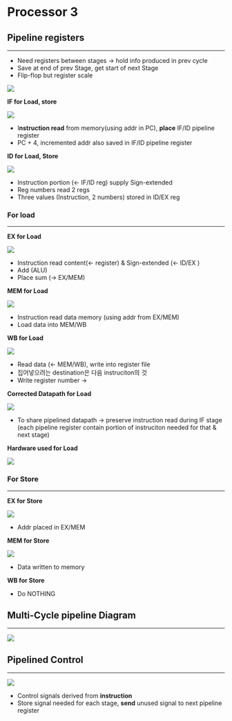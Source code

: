# Processor 3

## Pipeline registers

---

- Need registers between stages → hold info produced in prev cycle
- Save at end of prev Stage, get start of next Stage
- Flip-flop but register scale

![](Untitled-65e34c15-e5f5-419e-b132-87f0c59ca02e.png)

**IF for Load, store**

![](Untitled-652ddd74-f973-4bda-b239-0dcd0fa5c24b.png)

- I**nstruction read** from memory(using addr in PC), **place** IF/ID pipeline register
- PC + 4, 
incremented addr also saved in IF/ID pipeline register

**ID for Load, Store**

![](Untitled-1a3389cd-d274-4829-ab94-fae921261a74.png)

- Instruction portion (← IF/ID reg) supply Sign-extended
- Reg numbers read 2 regs
- Three values (Instruction, 2 numbers) stored in ID/EX reg

### For load

---

**EX for Load**

![](Untitled-fd305e0d-559b-4b9b-bde8-1eeeaad34f16.png)

- Instruction read content(← register) & Sign-extended (← ID/EX )
- Add (ALU)
- Place sum (→ EX/MEM)

**MEM for Load**

![](Untitled-e92349f7-bfa7-46d2-89f1-9549d9bd6d5e.png)

- Instruction read data memory (using addr from EX/MEM)
- Load data into MEM/WB

**WB for Load**

![](Untitled-de561ac0-3f1b-4ef6-a274-bb32139f0350.png)

- Read data (← MEM/WB), write into register file
- 집어넣으려는 destination은 다음 instruciton의 것
- Write register number →

**Corrected Datapath for Load**

![](Untitled-7fe28a03-6c25-457e-a576-e2fdcdb1ca39.png)

- To share pipelined datapath → preserve instruction read during IF stage (each pipeline register contain portion of instruciton needed for that & next stage)

**Hardware used for Load**

![](Untitled-7743c231-8350-4f2a-b741-1642aafe75f0.png)

### For Store

---

**EX for Store**

![](Untitled-0ad9ab93-1241-4835-a72b-baed77457764.png)

- Addr placed in EX/MEM

**MEM for Store**

![](Untitled-54d5248c-ad77-4606-90a3-52965102ccd9.png)

- Data written to memory

**WB for Store**

- Do NOTHING

## Multi-Cycle pipeline Diagram

---

![](Untitled-77aa8e2c-aef4-4018-a7c1-bce1fdc529a5.png)

## Pipelined Control

---

![](Untitled-ce51305c-848b-4725-a99a-88e5ba502678.png)

- Control signals derived from **instruction**
- Store signal needed for each stage, **send** unused signal to next pipeline register